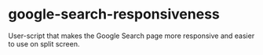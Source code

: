 # google-search-responsiveness
User-script that makes the Google Search page more responsive and easier to use on split screen.
